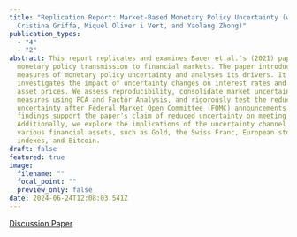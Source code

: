 ```yaml
---
title: "Replication Report: Market-Based Monetary Policy Uncertainty (with
  Cristina Griffa, Miquel Oliver i Vert, and Yaolang Zhong)"
publication_types:
  - "4"
  - "2"
abstract: This report replicates and examines Bauer et al.'s (2021) paper on
  monetary policy transmission to financial markets. The paper introduces novel
  measures of monetary policy uncertainty and analyses its drivers. It also
  investigates the impact of uncertainty changes on interest rates and financial
  asset prices. We assess reproducibility, consolidate market uncertainty
  measures using PCA and Factor Analysis, and rigorously test the reduction of
  uncertainty after Federal Market Open Committee (FOMC) announcements. Our
  findings support the paper's claim of reduced uncertainty on meeting days.
  Additionally, we explore the implications of the uncertainty channel on
  various financial assets, such as Gold, the Swiss Franc, European stock
  indexes, and Bitcoin.
draft: false
featured: true
image:
  filename: ""
  focal_point: ""
  preview_only: false
date: 2024-06-24T12:08:03.541Z
---
```

[Discussion Paper](https://ideas.repec.org/p/zbw/i4rdps/76.html)